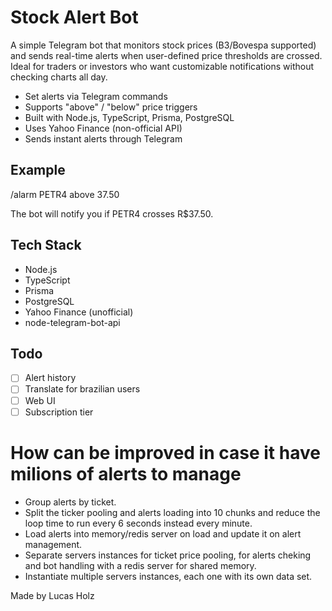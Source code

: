 # Stock Alert Bot

A simple Telegram bot that monitors stock prices (B3/Bovespa supported) and sends real-time alerts when user-defined price thresholds are crossed. Ideal for traders or investors who want customizable notifications without checking charts all day.

- Set alerts via Telegram commands
- Supports "above" / "below" price triggers
- Built with Node.js, TypeScript, Prisma, PostgreSQL
- Uses Yahoo Finance (non-official API)
- Sends instant alerts through Telegram

## Example

/alarm PETR4 above 37.50

The bot will notify you if PETR4 crosses R$37.50.

## Tech Stack

- Node.js
- TypeScript
- Prisma
- PostgreSQL
- Yahoo Finance (unofficial)
- node-telegram-bot-api

## Todo

- [ ] Alert history
- [ ] Translate for brazilian users
- [ ] Web UI
- [ ] Subscription tier

# How can be improved in case it have milions of alerts to manage

- Group alerts by ticket.
- Split the ticker pooling and alerts loading into 10 chunks and reduce the loop time to run every 6 seconds instead every minute.
- Load alerts into memory/redis server on load and update it on alert management.
- Separate servers instances for ticket price pooling, for alerts cheking and bot handling with a redis server for shared memory.
- Instantiate multiple servers instances, each one with its own data set.

Made by Lucas Holz
